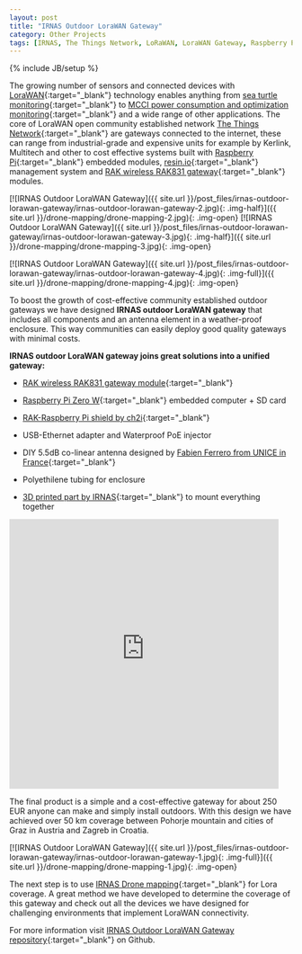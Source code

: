 ```yaml
---
layout: post
title: "IRNAS Outdoor LoraWAN Gateway"
category: Other Projects
tags: [IRNAS, The Things Network, LoRaWAN, LoraWAN Gateway, Raspberry Pi, Drone mapping, ]
---
```

{% include JB/setup %}

The growing number of sensors and connected devices with [LoraWAN](https://www.thethingsnetwork.org/docs/lorawan/){:target="_blank"} technology enables anything from [sea turtle monitoring](http://irnas.eu/other%20projects/2018/04/05/animal-conservation-with-lorawan-turtles-fish-and-more){:target="_blank"} to [MCCI power consumption and optimization monitoring](https://store.mcci.com/collections/lorawan-iot-and-the-things-network){:target="_blank"} and a wide range of other applications. The core of LoraWAN open community established network [The Things Network](https://www.google.com/search?q=the+things+network&ie=utf-8&oe=utf-8&client=firefox-b-ab){:target="_blank"} are gateways connected to the internet, these can range from industrial-grade and expensive units for example by Kerlink, Multitech and other to cost effective systems built with [Raspberry Pi](https://www.raspberrypi.org/){:target="_blank"} embedded modules, [resin.io](https://resin.io/){:target="_blank"} management system and [RAK wireless RAK831 gateway](http://www.rakwireless.com/en/WisKeyOSH/RAK831){:target="_blank"} modules.

[![IRNAS Outdoor LoraWAN Gateway]({{ site.url }}/post_files/irnas-outdoor-lorawan-gateway/irnas-outdoor-lorawan-gateway-2.jpg){: .img-half}]({{ site.url }}/drone-mapping/drone-mapping-2.jpg){: .img-open}
[![IRNAS Outdoor LoraWAN Gateway]({{ site.url }}/post_files/irnas-outdoor-lorawan-gateway/irnas-outdoor-lorawan-gateway-3.jpg){: .img-half}]({{ site.url }}/drone-mapping/drone-mapping-3.jpg){: .img-open}

[![IRNAS Outdoor LoraWAN Gateway]({{ site.url }}/post_files/irnas-outdoor-lorawan-gateway/irnas-outdoor-lorawan-gateway-4.jpg){: .img-full}]({{ site.url }}/drone-mapping/drone-mapping-4.jpg){: .img-open}

To boost the growth of cost-effective community established outdoor gateways we have designed **IRNAS outdoor LoraWAN gateway** that includes all components and an antenna element in a weather-proof enclosure. This way communities can easily deploy good quality gateways with minimal costs.

**IRNAS outdoor LoraWAN gateway joins great solutions into a unified gateway:**

- [RAK wireless RAK831 gateway module](http://www.rakwireless.com/en/WisKeyOSH/RAK831){:target="_blank"}

- [Raspberry Pi Zero W](https://www.raspberrypi.org/products/raspberry-pi-zero-w/){:target="_blank"} embedded computer + SD card

- [RAK-Raspberry Pi shield by ch2i](https://github.com/hallard/RAK831-Zero){:target="_blank"} 

- USB-Ethernet adapter and Waterproof PoE injector

- DIY 5.5dB co-linear antenna designed by [Fabien Ferrero from UNICE in France](https://www.youtube.com/watch?v=AhFy4-kForA){:target="_blank"}

- Polyethilene tubing for enclosure

- [3D printed part by IRNAS](https://github.com/IRNAS/ttn-irnas-gw){:target="_blank"} to mount everything together

<iframe src="https://myhub.autodesk360.com/ue28a1d38/shares/public/SH7f1edQT22b515c761e7be7389595a835cf?mode=embed" width="95%" height="480px" allowfullscreen="true" webkitallowfullscreen="true" mozallowfullscreen="true"  frameborder="0"></iframe>

The final product is a simple and a cost-effective gateway for about 250 EUR anyone can make and simply install outdoors. With this design we have achieved over 50 km coverage between Pohorje mountain and cities of Graz in Austria and Zagreb in Croatia.

[![IRNAS Outdoor LoraWAN Gateway]({{ site.url }}/post_files/irnas-outdoor-lorawan-gateway/irnas-outdoor-lorawan-gateway-1.jpg){: .img-full}]({{ site.url }}/drone-mapping/drone-mapping-1.jpg){: .img-open}

The next step is to use [IRNAS Drone mapping](http://irnas.eu/iot-drone-mapping){:target="_blank"} for Lora coverage. A great method we have developed to determine the coverage of this gateway and check out all the devices we have designed for challenging environments that implement LoraWAN connectivity.

For more information visit [IRNAS Outdoor LoraWAN Gateway repository](https://github.com/IRNAS/ttn-irnas-gw){:target="_blank"} on Github.



 